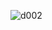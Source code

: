 ![d002](https://user-images.githubusercontent.com/87142746/130119843-4041cde7-6fb6-4251-8499-faa670e901d2.png)
